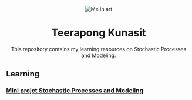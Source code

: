 <p align="center" >
<img src="https://lh3.googleusercontent.com/a/ACg8ocLHTn9ibTQY7as9wyXrd1y03dhrpRlt2T-NT9a-iktk6hRlkQ5A=s200-c-no" alt="Me in art"  />
</p>

<h1 align="center">
Teerapong Kunasit
</h1>
<p align="center" >
This repository contains my learning resources on Stochastic Processes and Modeling.
</p>

## Learning
###  [Mini projct Stochastic Processes and Modeling ](https://github.com/TeerapongKunasitTK/STOCHASTIC-PROCESSES-AND-MODELING/tree/main/MiniProject_STOCHASTIC-PROCESSES-AND-MODELING)


  
